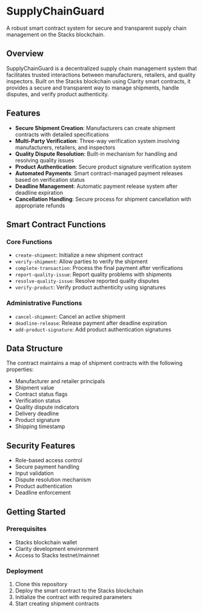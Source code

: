 # SupplyChainGuard

A robust smart contract system for secure and transparent supply chain management on the Stacks blockchain.

## Overview

SupplyChainGuard is a decentralized supply chain management system that facilitates trusted interactions between manufacturers, retailers, and quality inspectors. Built on the Stacks blockchain using Clarity smart contracts, it provides a secure and transparent way to manage shipments, handle disputes, and verify product authenticity.

## Features

- **Secure Shipment Creation**: Manufacturers can create shipment contracts with detailed specifications
- **Multi-Party Verification**: Three-way verification system involving manufacturers, retailers, and inspectors
- **Quality Dispute Resolution**: Built-in mechanism for handling and resolving quality issues
- **Product Authentication**: Secure product signature verification system
- **Automated Payments**: Smart contract-managed payment releases based on verification status
- **Deadline Management**: Automatic payment release system after deadline expiration
- **Cancellation Handling**: Secure process for shipment cancellation with appropriate refunds

## Smart Contract Functions

### Core Functions

- `create-shipment`: Initialize a new shipment contract
- `verify-shipment`: Allow parties to verify the shipment
- `complete-transaction`: Process the final payment after verifications
- `report-quality-issue`: Report quality problems with shipments
- `resolve-quality-issue`: Resolve reported quality disputes
- `verify-product`: Verify product authenticity using signatures

### Administrative Functions

- `cancel-shipment`: Cancel an active shipment
- `deadline-release`: Release payment after deadline expiration
- `add-product-signature`: Add product authentication signatures

## Data Structure

The contract maintains a map of shipment contracts with the following properties:

- Manufacturer and retailer principals
- Shipment value
- Contract status flags
- Verification status
- Quality dispute indicators
- Delivery deadline
- Product signature
- Shipping timestamp

## Security Features

- Role-based access control
- Secure payment handling
- Input validation
- Dispute resolution mechanism
- Product authentication
- Deadline enforcement

## Getting Started

### Prerequisites

- Stacks blockchain wallet
- Clarity development environment
- Access to Stacks testnet/mainnet

### Deployment

1. Clone this repository
2. Deploy the smart contract to the Stacks blockchain
3. Initialize the contract with required parameters
4. Start creating shipment contracts
